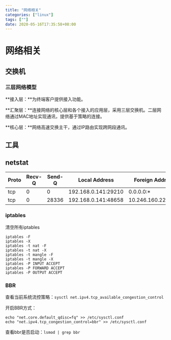 ```yaml
---
title: "网络相关"
categories: ["linux"]
tags: [""]
date: 2020-05-16T17:35:58+08:00
---
```


# 网络相关

## 交换机

### 三层网络模型

**接入层：**为终端客户提供接入功能。

**汇聚层：**连接网络的核心层和各个接入的应用层，采用三层交换机。二层网络通过MAC地址实现通讯，提供基于策略的连接。

**核心层：**网络高速交换主干，通过IP路由实现跨网段通讯。

## 工具

## netstat

| Proto | Recv-Q | Send-Q | Local Address       | Foreign Address    | State       | PID/Prog |
| :---- | ------ | ------ | ------------------- | ------------------ | ----------- | -------- |
| tcp   | 0      | 0      | 192.168.0.141:29210 | 0.0.0.0:*          | LISTEN      | 7584/oma |
| tcp   | 0      | 28336  | 192.168.0.141:48658 | 10.246.160.228:443 | ESTABLISHED | 7584/oma |

### iptables

清空所有iptables

```shell
iptables -F
iptables -X
iptables -t nat -F
iptables -t nat -X
iptables -t mangle -F
iptables -t mangle -X
iptables -P INPUT ACCEPT
iptables -P FORWARD ACCEPT
iptables -P OUTPUT ACCEPT
```

### BBR

查看当前系统流控策略：`sysctl net.ipv4.tcp_available_congestion_control`

开启BBR方式：

```shell
echo "net.core.default_qdisc=fq" >> /etc/sysctl.conf
echo "net.ipv4.tcp_congestion_control=bbr" >> /etc/sysctl.conf
```

查看bbr是否启动：`lsmod | grep bbr`

